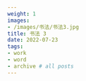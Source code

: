 ```yaml
---
weight: 1
images:
- /images/书法/书法3.jpg
title: 书法 3
date: 2022-07-23
tags:
- work
- word
- archive # all posts
---
```

